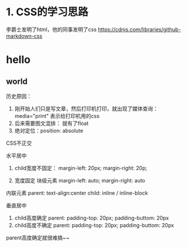 # 1. CSS的学习思路
李爵士发明了html，他的同事发明了css
https://cdnjs.com/libraries/github-markdown-css
<body class="markdown-body">
  <h1>hello</h1>

  <h2>world</h2>
</body>

<link rel="stylesheet" href="https://cdnjs.cloudflare.com/ajax/libs/github-markdown-css/2.10.0/github-markdown.css" media="print">

历史原因：
1. 刚开始人们只是写文章，然后打印机打印，就出现了媒体查询：media="print" 表示给打印机用的css
2. 后来需要图文混排： 就有了float
3. 绝对定位：position: absolute

CSS不正交


水平居中
1. child宽度不固定： 
margin-left: 20px;
margin-right: 20p;

2. 宽度固定
块级元素
margin-left: auto;
margin-right: auto

内联元素
parent: text-align:center
child: inline / inline-block


垂直居中
1. child高度确定
parent: padding-top: 20px; padding-buttom: 20px
2. child高度不确定
parent: padding-top: 20px; padding-buttom: 20px




parent高度确定就很难搞~~




















